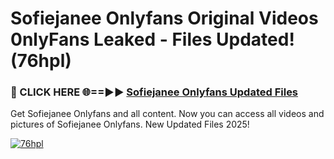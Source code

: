 # Sofiejanee Onlyfans Original Videos 0nlyFans Leaked - Files Updated! (76hpl)

<h3>🔴 CLICK HERE 🌐==►► <a href="https://tinyurl.com/ehrbuxhb" rel="nofollow">Sofiejanee Onlyfans Updated Files</a></h3>

Get Sofiejanee Onlyfans and all content. Now you can access all videos and pictures of Sofiejanee Onlyfans. New Updated Files 2025!

[![76hpl](https://i.imgur.com/lVYEuWS.gif)](https://tinyurl.com/ehrbuxhb)
